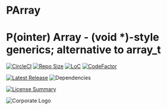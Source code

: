 # PArray
P(ointer) Array - (void *)-style generics; alternative to array_t
==========

[![CircleCI](https://img.shields.io/circleci/build/github/InnovAnon-Inc/PArray?color=%23FF1100&logo=InnovAnon%2C%20Inc.&logoColor=%23FF1133&style=plastic)](https://circleci.com/gh/InnovAnon-Inc/PArray)
[![Repo Size](https://img.shields.io/github/repo-size/InnovAnon-Inc/PArray?color=%23FF1100&logo=InnovAnon%2C%20Inc.&logoColor=%23FF1133&style=plastic)](https://github.com/InnovAnon-Inc/PArray)
[![LoC](https://tokei.rs/b1/github/InnovAnon-Inc/PArray?category=code)](https://github.com/InnovAnon-Inc/PArray)
[![CodeFactor](https://www.codefactor.io/repository/github/InnovAnon-Inc/PArray/badge)](https://www.codefactor.io/repository/github/InnovAnon-Inc/PArray)

[![Latest Release](https://img.shields.io/github/commits-since/InnovAnon-Inc/PArray/latest?color=%23FF1100&include_prereleases&logo=InnovAnon%2C%20Inc.&logoColor=%23FF1133&style=plastic)](https://github.com/InnovAnon-Inc/PArray/releases/latest)
![Dependencies](https://img.shields.io/librariesio/github/InnovAnon-Inc/PArray?color=%23FF1100&style=plastic)

[![License Summary](https://img.shields.io/github/license/InnovAnon-Inc/PArray?color=%23FF1100&label=Free%20Code%20for%20a%20Free%20World%21&logo=InnovAnon%2C%20Inc.&logoColor=%23FF1133&style=plastic)](https://tldrlegal.com/license/unlicense#summary)

![Corporate Logo](https://i.imgur.com/UD8y4Is.gif)

